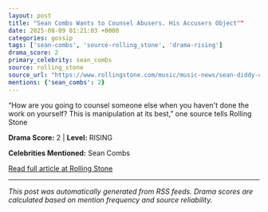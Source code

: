```yaml
---
layout: post
title: "Sean Combs Wants to Counsel Abusers. His Accusers Object""
date: 2025-08-09 01:21:03 +0000
categories: gossip
tags: ['sean-combs', 'source-rolling_stone', 'drama-rising']
drama_score: 2
primary_celebrity: sean_combs
source: rolling_stone
source_url: "https://www.rollingstone.com/music/music-news/sean-diddy-combs-domestic-abouse-counselor-1235404421/""
mentions: {'sean_combs': 2}
---
```


“How are you going to counsel someone else when you haven't done the work on yourself? This is manipulation at its best,” one source tells Rolling Stone

**Drama Score:** 2 | **Level:** RISING

**Celebrities Mentioned:** Sean Combs

[Read full article at Rolling Stone](https://www.rollingstone.com/music/music-news/sean-diddy-combs-domestic-abouse-counselor-1235404421/)

---
*This post was automatically generated from RSS feeds. Drama scores are calculated based on mention frequency and source reliability.*
